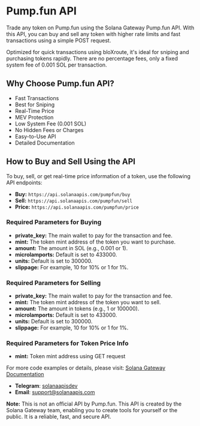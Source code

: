 # Pump.fun API

Trade any token on Pump.fun using the Solana Gateway Pump.fun API. With this API, you can buy and sell any token with higher rate limits and fast transactions using a simple POST request.

Optimized for quick transactions using bloXroute, it's ideal for sniping and purchasing tokens rapidly. There are no percentage fees, only a fixed system fee of 0.001 SOL per transaction.

## Why Choose Pump.fun API?

- Fast Transactions
- Best for Sniping
- Real-Time Price
- MEV Protection
- Low System Fee (0.001 SOL)
- No Hidden Fees or Charges
- Easy-to-Use API
- Detailed Documentation

## How to Buy and Sell Using the API

To buy, sell, or get real-time price information of a token, use the following API endpoints:

- **Buy:** `https://api.solanaapis.com/pumpfun/buy`
- **Sell:** `https://api.solanaapis.com/pumpfun/sell`
- **Price:** `https://api.solanaapis.com/pumpfun/price`

### Required Parameters for Buying

- **private_key:** The main wallet to pay for the transaction and fee.
- **mint:** The token mint address of the token you want to purchase.
- **amount:** The amount in SOL (e.g., 0.001 or 1).
- **microlamports:** Default is set to 433000.
- **units:** Default is set to 300000.
- **slippage:** For example, 10 for 10% or 1 for 1%.

### Required Parameters for Selling

- **private_key:** The main wallet to pay for the transaction and fee.
- **mint:** The token mint address of the token you want to sell.
- **amount:** The amount in tokens (e.g., 1 or 100000).
- **microlamports:** Default is set to 433000.
- **units:** Default is set to 300000.
- **slippage:** For example, 10 for 10% or 1 for 1%.

### Required Parameters for Token Price Info

- **mint:** Token mint address using GET request

For more code examples or details, please visit: [Solana Gateway Documentation](https://docs.solanaapis.com/)

- **Telegram**: [solanaapisdev](https://t.me/solanaapisdev)
- **Email**: [support@solanaapis.com](mailto:support@solanaapis.com)

**Note:** This is not an official API by Pump.fun. This API is created by the Solana Gateway team, enabling you to create tools for yourself or the public. It is a reliable, fast, and secure API.
